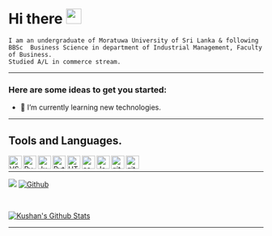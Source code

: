 # Hi there <img src="https://raw.githubusercontent.com/MartinHeinz/MartinHeinz/master/wave.gif" width="30px">
```
I am an undergraduate of Moratuwa University of Sri Lanka & following BBSc  Business Science in department of Industrial Management, Faculty of Business. 
Studied A/L in commerce stream.
```
<hr>

### Here are some ideas to get you started:

- 🌱 I’m currently learning new technologies.
<!--
- 🔭 I’m currently working on ...
- 👯 I’m looking to collaborate on ...
- 🤔 I’m looking for help with ...
- 💬 Ask me about ...
- 📫 How to reach me: ...
- 😄 Pronouns: ...
- ⚡ Fun fact: ...
-->
<hr>

## Tools and Languages.
<div>
<a href="https://code.visualstudio.com/" target="_blank"><img align="left" src="https://user-images.githubusercontent.com/61194721/117094077-65301080-ad80-11eb-8e03-20bc699513a3.png" alt="VS Code" height="26"></a>
<a href="https://code.visualstudio.com/" target="_blank"><img align="left" src="https://user-images.githubusercontent.com/61194721/117093848-c3a8bf00-ad7f-11eb-885b-cee0237bb2ef.png" alt="Pycharme" height="26"></a>
<a href="https://code.visualstudio.com/" target="_blank"><img align="left" src="https://user-images.githubusercontent.com/61194721/117093849-c4415580-ad7f-11eb-8eec-e7d245eb9279.png" alt="Jupyter" height="26"></a>
<a href="https://www.python.org/" target="_blank"><img align="left" src="https://user-images.githubusercontent.com/61194721/117093850-c4d9ec00-ad7f-11eb-9c7b-69d75855fe45.png" alt="Python" height="26"></a>
<a href="https://en.wikipedia.org/wiki/HTML" target="_blank"><img align="left" src="https://user-images.githubusercontent.com/61194721/117093842-c1defb80-ad7f-11eb-87a5-de8b9ee3a876.png" alt="HTML5" height="26"></a>
<a href="https://en.wikipedia.org/wiki/CSS" target="_blank"><img align="left" src="https://user-images.githubusercontent.com/61194721/117093844-c2779200-ad7f-11eb-9232-48268e8f0eba.png" alt="css3" height="26"></a>
<a href="https://www.javascript.com/" target="_blank"><img align="left" src="https://user-images.githubusercontent.com/61194721/117093845-c3102880-ad7f-11eb-8c6f-5b46887a2d74.png" alt="Javascript" height="26"></a>
<a href="https://git-scm.com/" target="_blank"><img align="left" src="https://user-images.githubusercontent.com/61194721/117093841-c1466500-ad7f-11eb-9a04-b3322aa4cd0a.png" alt="git" height="26"></a>
<a href="https://github.com/" target="_blank"><img align="left" src="https://user-images.githubusercontent.com/61194721/117093844-c2779200-ad7f-11eb-9232-48268e8f0eba.png" alt="github" height="26"></a>
</div>
<br>
<hr>

![](https://visitor-badge.laobi.icu/badge?page_id=kushaneranga.kushaneranga)
[![Github](https://img.shields.io/github/followers/kushaneranga?label=Follow&style=social)](https://github.com/kushaneranga)

<br>

[![Kushan's Github Stats](https://github-readme-stats.vercel.app/api?username=kushaneranga&count_private=true&theme=default&show_icons=true)](https://github.com/kushaneranga)

<hr>
